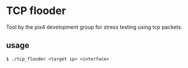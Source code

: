 # TCP flooder

Tool by the pix4 development group for stress testing using tcp packets.

## usage
```
$ ./tcp_flooder <target ip> <interface>
```
